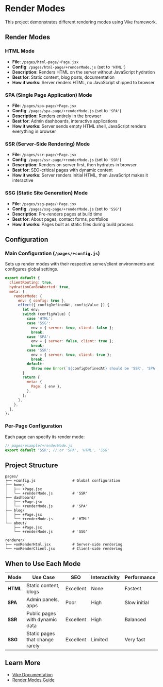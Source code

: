 # Render Modes

This project demonstrates different rendering modes using Vike framework.

## Render Modes

### HTML Mode

- **File**: `/pages/html-page/+Page.jsx`
- **Config**: `/pages/html-page/+renderMode.js` (set to `'HTML'`)
- **Description**: Renders HTML on the server without JavaScript hydration
- **Best for**: Static content, blog posts, documentation
- **How it works**: Server renders HTML, no JavaScript shipped to browser

### SPA (Single Page Application) Mode

- **File**: `/pages/spa-page/+Page.jsx`
- **Config**: `/pages/spa-page/+renderMode.js` (set to `'SPA'`)
- **Description**: Renders entirely in the browser
- **Best for**: Admin dashboards, interactive applications
- **How it works**: Server sends empty HTML shell, JavaScript renders everything in browser

### SSR (Server-Side Rendering) Mode

- **File**: `/pages/ssr-page/+Page.jsx`
- **Config**: `/pages/ssr-page/+renderMode.js` (set to `'SSR'`)
- **Description**: Renders on server first, then hydrates in browser
- **Best for**: SEO-critical pages with dynamic content
- **How it works**: Server renders initial HTML, then JavaScript makes it interactive

### SSG (Static Site Generation) Mode

- **File**: `/pages/ssg-page/+Page.jsx`
- **Config**: `/pages/ssg-page/+renderMode.js` (set to `'SSG'`)
- **Description**: Pre-renders pages at build time
- **Best for**: About pages, contact forms, portfolios
- **How it works**: Pages built as static files during build process

## Configuration

### Main Configuration (`/pages/+config.js`)

Sets up render modes with their respective server/client environments and configures global settings.

```javascript
export default {
  clientRouting: true,
  hydrationCanBeAborted: true,
  meta: {
    renderMode: {
      env: { config: true },
      effect({ configDefinedAt, configValue }) {
        let env;
        switch (configValue) {
          case 'HTML':
          case 'SSG':
            env = { server: true, client: false };
            break;
          case 'SPA':
            env = { server: false, client: true };
            break;
          case 'SSR':
            env = { server: true, client: true };
            break;
          default:
            throw new Error(`${configDefinedAt} should be 'SSR', 'SPA', 'HTML', or 'SSG'`);
        }
        return {
          meta: {
            Page: { env },
          },
        };
      },
    },
  },
};
```

### Per-Page Configuration

Each page can specify its render mode:

```javascript
// pages/example/+renderMode.js
export default 'SSR'; // or 'SPA', 'HTML', 'SSG'
```

## Project Structure

```
pages/
├── +config.js                 # Global configuration
├── home/
│   ├── +Page.jsx
│   └── +renderMode.js         # 'SSR'
├── dashboard/
│   ├── +Page.jsx
│   └── +renderMode.js         # 'SPA'
├── blog/
│   ├── +Page.jsx
│   └── +renderMode.js         # 'HTML'
└── about/
    ├── +Page.jsx
    └── +renderMode.js         # 'SSG'

renderer/
├── +onRenderHtml.jsx          # Server-side rendering
└── +onRenderClient.jsx        # Client-side rendering
```

## When to Use Each Mode

| Mode     | Use Case                        | SEO       | Interactivity | Performance  |
| -------- | ------------------------------- | --------- | ------------- | ------------ |
| **HTML** | Static content, blogs           | Excellent | None          | Fastest      |
| **SPA**  | Admin panels, apps              | Poor      | High          | Slow initial |
| **SSR**  | Public pages with dynamic data  | Excellent | High          | Balanced     |
| **SSG**  | Static pages that change rarely | Excellent | Limited       | Very fast    |

## Learn More

- [Vike Documentation](https://vike.dev)
- [Render Modes Guide](https://vike.dev/render-modes)
